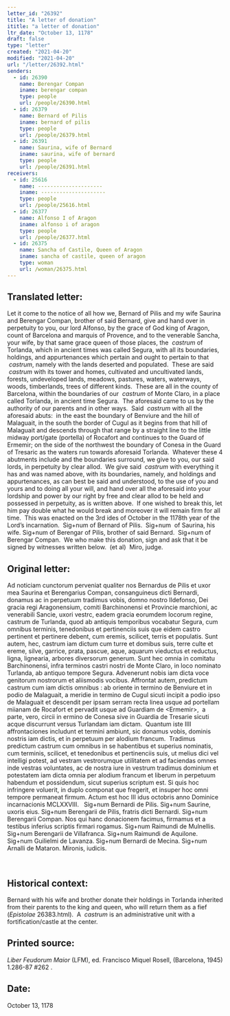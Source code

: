 ```yaml
---
letter_id: "26392"
title: "A letter of donation"
ititle: "a letter of donation"
ltr_date: "October 13, 1178"
draft: false
type: "letter"
created: "2021-04-20"
modified: "2021-04-20"
url: "/letter/26392.html"
senders:
  - id: 26390
    name: Berengar Compan
    iname: berengar compan
    type: people
    url: /people/26390.html
  - id: 26379
    name: Bernard of Pilis 
    iname: bernard of pilis 
    type: people
    url: /people/26379.html
  - id: 26391
    name: Saurina, wife of Bernard
    iname: saurina, wife of bernard
    type: people
    url: /people/26391.html
receivers:
  - id: 25616
    name: ---------------------
    iname: ---------------------
    type: people
    url: /people/25616.html
  - id: 26377
    name: Alfonso I of Aragon
    iname: alfonso i of aragon
    type: people
    url: /people/26377.html
  - id: 26375
    name: Sancha of Castile, Queen of Aragon
    iname: sancha of castile, queen of aragon
    type: woman
    url: /woman/26375.html
---
```

<h2> Translated letter:</h2><p><span>Let it come to the notice of all how we, Bernard of Pilis and my wife Saurina and Berengar Compan, brother of said Bernard, give and hand over in perpetuity to you, our lord Alfonso, by the grace of God king of Aragon, count of Barcelona and marquis of Provence, and to the venerable Sancha, your wife, by that same grace queen of those places, the &nbsp;</span><em>castrum&nbsp;</em><span>of Torlanda, which in ancient times was called Segura, with all its boundaries, holdings, and appurtenances which pertain and ought to pertain to that &nbsp;</span><em>castrum</em><span>, namely with the lands deserted and populated.&nbsp; These are said &nbsp;</span><em>castrum&nbsp;</em><span>with its tower and homes, cultivated and uncultivated lands, forests, undeveloped lands, meadows, pastures, waters, waterways, woods, timberlands, trees of different kinds.&nbsp; These are all in the county of Barcelona, within the boundaries of our &nbsp;</span><em>castrum&nbsp;</em><span>of Monte Claro, in a place called Torlanda, in ancient time Segura.&nbsp; The aforesaid came to us by the authority of our parents and in other ways.&nbsp; Said &nbsp;</span><em>castrum&nbsp;</em><span>with all the aforesaid abuts:&nbsp; in the east the boundary of Benviure and the hill of Malaguait, in the south the border of Cugul as it begins from that hill of Malaguait and descends through that range by a straight line to the little midway port/gate (portella) of Rocafort and continues to the Guard of Ermemir; on the side of the northwest the boundary of Conesa in the Guard of Tresaric as the waters run towards aforesaid Torlanda.&nbsp; Whatever these 4 abutments include and the boundaries surround, we give to you, our said lords, in perpetuity by clear allod.&nbsp; We give said &nbsp;</span><em>castrum&nbsp;</em><span>with everything it has and was named above, with its boundaries, namely, and holdings and appurtenances, as can best be said and understood, to the use of you and yours and to doing all your will, and hand over all the aforesaid into your lordship and power by our right by free and clear allod to be held and possessed in perpetuity, as is written above.&nbsp; If one wished to break this, let him pay double what he would break and moreover it will remain firm for all time.&nbsp; This was enacted on the 3rd ides of October in the 1178th year of the Lord’s incarnation.&nbsp; Sig+num of Bernard of Pilis.&nbsp; Sig+num&nbsp; of Saurina, his wife. Sig+num of Berengar of Pilis, brother of said Bernard.&nbsp; Sig+num of Berengar Compan.&nbsp; We who make this donation, sign and ask that it be signed by witnesses written below.&nbsp; (et al)&nbsp; Miro, judge.</span></p><h2 class="mt-4"> Original letter:</h2><p>Ad noticiam cunctorum perveniat qualiter nos Bernardus de Pilis et uxor mea Saurina et Berengarius Compan, consanguineus dicti Bernardi, donamus ac in perpetuum tradimus vobis, domno nostro Ildefonso, Dei gracia regi Aragonensium, comiti Barchinonensi et Provincie marchioni, ac venerabili Sancie, uxori vestrc, eadem gracia eorumdem locorum regine, castrum de Turlanda, quod ab antiquis temporibus vocabatur Segura, cum omnibus terminis, tenedonibus et pertinenciis suis que eidem castro pertinent et pertinere debent, cum eremis, scilicet, terris et populatis. Sunt autem, hec, castrum iam dictum cum turre et domibus suis, terre culte et ereme, silve, garrice, prata, pascue, aque, aquarum vieductus et reductus, ligna, lignearia, arbores diversorum generum. Sunt hec omnia in comitatu Barchinonensi, infra terminos castri nostri de Monte Claro, in loco nominato Turlanda, ab antiquo tempore Segura. Advenerunt nobis iam dicta voce genitorum nostrorum et aliismodis vocibus. Affrontat autem, predictum castrum cum iam dictis omnibus : ab oriente in termino de Benviure et in podio de Malaguait, a meridie in termino de Cugul sicuti incipit a podio ipso de Malaguait et descendit per ipsam serram recta linea usque ad portellam miianam de Rocafort et pervadit usque ad Guardiam de &lt;Ermemir&gt;,&nbsp; a parte, vero, circii in ermino de Conesa sive in Guardia de Tresarie sicuti acque discurrunt versus Turlandam iam dictam.&nbsp; Quantum iste IIII affrontaciones includunt et termini ambiunt, sic donamus vobis, dominis nostris iam dictis, et in perpetuum per alodium francum.&nbsp; Tradimus predictum castrum cum omnibus in se habentibus et superius nominatis, cum terminis, scilicet, et tenedonibus et pertinenciis suis, ut melius dici vel intelligi potest, ad vestram vestrorumque utilitatem et ad faciendas omnes inde vestras voluntates, ac de nostra iure in vestrum tradimus dominium et potestatem iam dicta omnia per alodium francum et liberum in perpetuum habendum et possidendum, sicut superius scriptum est. Si quis hoc infringere voluerit, in duplo componat que fregerit, et insuper hoc omni tempore permaneat firmum. Actum est hoc III idus octobris anno Dominice incarnacionis MCLXXVIII. &nbsp; Sig+num Bernardi de Pilis. Sig+num Saurine, uxoris eius. Sig+num Berengarii de Pilis, fratris dicti Bernardi. Sig+num Berengarii Compan. Nos qui hanc donacionem facimus, firmamus et a testibus inferius scriptis firmari rogamus. Sig+num Raimundi de Mulnellis. Sig+num Berengarii de Villafranca. Sig+num Raimundi de Aquilone. Sig+num Guilielmi de Lavanza. Sig+num Bernardi de Mecina. Sig+num Arnalli de Mataron. Mironis, iudicis.&nbsp;</p><p>&nbsp;</p><h2 class="mt-4"> Historical context:</h2><p><span>Bernard with his wife and brother donate their holdings in Torlanda inherited from their parents to the king and queen, who will return them as a fief (</span><em>Epistolae</em><span>&nbsp;26383.html).&nbsp; A&nbsp;&nbsp;</span><em>castrum</em><span>&nbsp;is an administrative unit with a fortification/castle at the center.</span></p><h2 class="mt-4"> Printed source:</h2><p><i>Liber Feudorum Maior</i><span>&nbsp;(LFM), ed. Francisco Miquel Rosell, (Barcelona, 1945) 1.286-87 #262 .&nbsp;</span></p><h2 class="mt-4"> Date:</h2>October 13, 1178